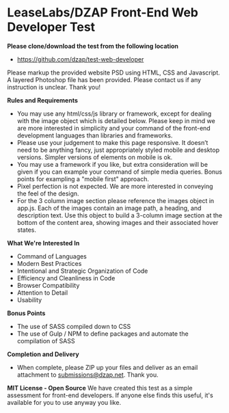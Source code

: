 LeaseLabs/DZAP Front-End Web Developer Test
=============================

**Please clone/download the test from the following location**
+ https://github.com/dzap/test-web-developer

Please markup the provided website PSD using HTML, CSS and Javascript. A layered Photoshop file has been provided. Please contact us if any instruction is unclear. Thank you!

**Rules and Requirements**
+ You may use any html/css/js library or framework, except for dealing with the image object which is detailed below. Please keep in mind we are more interested in simplicity and your command of the front-end development languages than libraries and frameworks.
+ Please use your judgement to make this page responsive. It doesn’t need to be anything fancy, just appropriately styled mobile and desktop versions. Simpler versions of elements on mobile is ok. 
+ You may use a framework if you like, but extra consideration will be given if you can example your command of simple media queries. Bonus points for exampling a "mobile first" approach.
+ Pixel perfection is not expected. We are more interested in conveying the feel of the design.
+ For the 3 column image section please reference the images object in app.js. Each of the images contain an image path, a heading, and description text. Use this object to build a 3-column image section at the bottom of the content area, showing images and their associated hover states.


**What We're Interested In**
+ Command of Languages
+ Modern Best Practices
+ Intentional and Strategic Organization of Code
+ Efficiency and Cleanliness in Code
+ Browser Compatibility
+ Attention to Detail
+ Usability

**Bonus Points**
+ The use of SASS compiled down to CSS
+ The use of Gulp / NPM to define packages and automate the compilation of SASS

**Completion and Delivery**
+ When complete, please ZIP up your files and deliver as an email attachment to submissions@dzap.net. Thank you.

**MIT License - Open Source**
We have created this test as a simple assessment for front-end developers. If anyone else finds this useful, it's available for you to use anyway you like.
